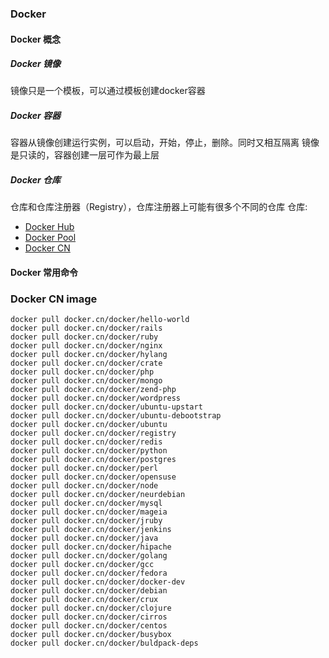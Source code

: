 ### Docker
#### Docker 概念
##### Docker 镜像
镜像只是一个模板，可以通过模板创建docker容器
##### Docker 容器
容器从镜像创建运行实例，可以启动，开始，停止，删除。同时又相互隔离
镜像是只读的，容器创建一层可作为最上层

##### Docker 仓库
仓库和仓库注册器（Registry），仓库注册器上可能有很多个不同的仓库
仓库:

* [Docker Hub](https://hub.docker.com/)
* [Docker Pool](http://www.dockerpool.com/)
* [Docker CN](https://docker.cn/)

#### Docker 常用命令


### Docker CN image

    docker pull docker.cn/docker/hello-world
    docker pull docker.cn/docker/rails
    docker pull docker.cn/docker/ruby
    docker pull docker.cn/docker/nginx
    docker pull docker.cn/docker/hylang
    docker pull docker.cn/docker/crate
    docker pull docker.cn/docker/php
    docker pull docker.cn/docker/mongo
    docker pull docker.cn/docker/zend-php
    docker pull docker.cn/docker/wordpress
    docker pull docker.cn/docker/ubuntu-upstart
    docker pull docker.cn/docker/ubuntu-debootstrap
    docker pull docker.cn/docker/ubuntu
    docker pull docker.cn/docker/registry
    docker pull docker.cn/docker/redis
    docker pull docker.cn/docker/python
    docker pull docker.cn/docker/postgres
    docker pull docker.cn/docker/perl
    docker pull docker.cn/docker/opensuse
    docker pull docker.cn/docker/node
    docker pull docker.cn/docker/neurdebian
    docker pull docker.cn/docker/mysql
    docker pull docker.cn/docker/mageia
    docker pull docker.cn/docker/jruby
    docker pull docker.cn/docker/jenkins
    docker pull docker.cn/docker/java
    docker pull docker.cn/docker/hipache
    docker pull docker.cn/docker/golang
    docker pull docker.cn/docker/gcc
    docker pull docker.cn/docker/fedora
    docker pull docker.cn/docker/docker-dev
    docker pull docker.cn/docker/debian
    docker pull docker.cn/docker/crux
    docker pull docker.cn/docker/clojure
    docker pull docker.cn/docker/cirros
    docker pull docker.cn/docker/centos
    docker pull docker.cn/docker/busybox
    docker pull docker.cn/docker/buldpack-deps
